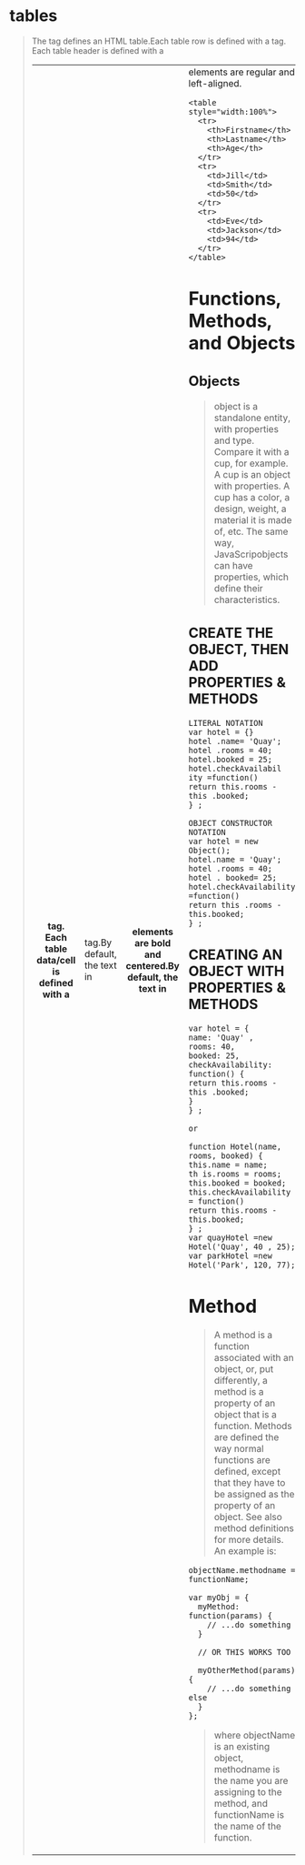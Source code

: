 # tables
>The <table> tag defines an HTML table.Each table row is defined with a <tr> tag. Each table header is defined with a <th> tag. Each table data/cell is defined with a <td> tag.By default, the text in <th> elements are bold and centered.By default, the text in <td> elements are regular and left-aligned.

```
<table style="width:100%">
  <tr>
    <th>Firstname</th>
    <th>Lastname</th>
    <th>Age</th>
  </tr>
  <tr>
    <td>Jill</td>
    <td>Smith</td>
    <td>50</td>
  </tr>
  <tr>
    <td>Eve</td>
    <td>Jackson</td>
    <td>94</td>
  </tr>
</table>
```

# Functions, Methods, and Objects

## Objects
> object is a standalone entity, with properties and type. Compare it with a cup, for example. A cup is an object  with properties. A cup has a color, a design, weight, a material it is made of, etc. The same way, JavaScripobjects can have properties, which define their characteristics.

## CREATE THE OBJECT, THEN ADD PROPERTIES & METHODS
```
LITERAL NOTATION 
var hotel = {} 
hotel .name= 'Quay'; 
hotel .rooms = 40; 
hotel.booked = 25; 
hotel.checkAvailabil ity =function() 
return this.rooms - this .booked; 
} ;

OBJECT CONSTRUCTOR NOTATION 
var hotel = new Object(); 
hotel.name = 'Quay'; 
hotel .rooms = 40; 
hotel . booked= 25; 
hotel.checkAvailability =function() 
return this .rooms - this.booked; 
} ;
```
## CREATING AN OBJECT WITH PROPERTIES & METHODS
```
var hotel = { 
name: 'Quay' , 
rooms: 40, 
booked: 25, 
checkAvailability: function() { 
return this.rooms - this .booked; 
} 
} ;

or

function Hotel(name, rooms, booked) { 
this.name = name; 
th is.rooms = rooms; 
this.booked = booked; 
this.checkAvailability = function() 
return this.rooms - this.booked; 
} ; 
var quayHotel =new Hotel('Quay', 40 , 25); 
var parkHotel =new Hotel('Park', 120, 77);
```

# Method
>A method is a function associated with an object, or, put differently, a method is a property of an object that is a function. Methods are defined the way normal functions are defined, except that they have to be assigned as the property of an object. See also method definitions for more details. An example is:

```
objectName.methodname = functionName;

var myObj = {
  myMethod: function(params) {
    // ...do something
  }

  // OR THIS WORKS TOO

  myOtherMethod(params) {
    // ...do something else
  }
};
```
>where objectName is an existing object, methodname is the name you are assigning to the method, and functionName is the name of the function.
